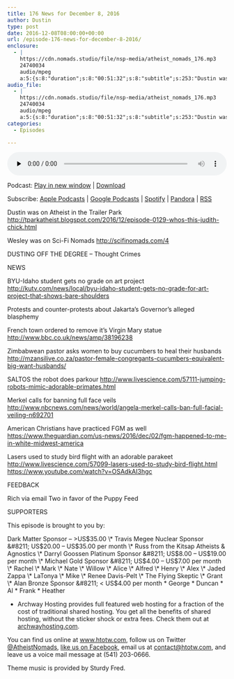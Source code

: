 ```yaml
---
title: 176 News for December 8, 2016
author: Dustin
type: post
date: 2016-12-08T08:00:00+00:00
url: /episode-176-news-for-december-8-2016/
enclosure:
  - |
    https://cdn.nomads.studio/file/nsp-media/atheist_nomads_176.mp3
    24740034
    audio/mpeg
    a:5:{s:8:"duration";s:8:"00:51:32";s:8:"subtitle";s:253:"Dustin was on Atheist in the Trailer Park  Wesley was on Sci-Fi Nomads  DUSTING OFF THE DEGREE - Thought Crimes NEWS BYU-Idaho student gets no grade on art project  Protests and counter-protests about Jakarta’s Governor’s alleged blasphemy French...";s:8:"explicit";s:1:"1";s:13:"episode_title";s:25:"News for December 8, 2016";s:10:"episode_no";s:3:"176";}
audio_file:
  - |
    https://cdn.nomads.studio/file/nsp-media/atheist_nomads_176.mp3
    24740034
    audio/mpeg
    a:5:{s:8:"duration";s:8:"00:51:32";s:8:"subtitle";s:253:"Dustin was on Atheist in the Trailer Park  Wesley was on Sci-Fi Nomads  DUSTING OFF THE DEGREE - Thought Crimes NEWS BYU-Idaho student gets no grade on art project  Protests and counter-protests about Jakarta’s Governor’s alleged blasphemy French...";s:8:"explicit";s:1:"1";s:13:"episode_title";s:25:"News for December 8, 2016";s:10:"episode_no";s:3:"176";}
categories:
  - Episodes

---
```

<div itemscope itemtype="http://schema.org/AudioObject">
  <meta itemprop="name" content="176 News for December 8, 2016" />
  
  <meta itemprop="uploadDate" content="2016-12-08T01:00:00-07:00" />
  
  <meta itemprop="encodingFormat" content="audio/mpeg" />
  
  <meta itemprop="duration" content="PT51M32S" />
  
  <meta itemprop="description" content="Dustin was on Atheist in the Trailer Park  Wesley was on Sci-Fi Nomads  DUSTING OFF THE DEGREE - Thought Crimes NEWS BYU-Idaho student gets no grade on art project  Protests and counter-protests about Jakarta’s Governor’s alleged blasphemy French..." />
  
  <meta itemprop="contentUrl" content="https://dts.podtrac.com/redirect.mp3/cdn.nomads.studio/file/nsp-media/atheist_nomads_176.mp3" />
  
  <meta itemprop="contentSize" content="23.6" />
  </p> 
  
  <div class="powerpress_player" id="powerpress_player_8438">
    <audio class="wp-audio-shortcode" id="audio-5052-182" preload="none" style="width: 100%;" controls="controls"><source type="audio/mpeg" src="https://dts.podtrac.com/redirect.mp3/cdn.nomads.studio/file/nsp-media/atheist_nomads_176.mp3?_=182" /><a href="https://dts.podtrac.com/redirect.mp3/cdn.nomads.studio/file/nsp-media/atheist_nomads_176.mp3">https://dts.podtrac.com/redirect.mp3/cdn.nomads.studio/file/nsp-media/atheist_nomads_176.mp3</a></audio>
  </div>
</div>

<p class="powerpress_links powerpress_links_mp3">
  Podcast: <a href="https://dts.podtrac.com/redirect.mp3/cdn.nomads.studio/file/nsp-media/atheist_nomads_176.mp3" class="powerpress_link_pinw" target="_blank" title="Play in new window" onclick="return powerpress_pinw('https://htotw.com/?powerpress_pinw=5052-podcast');" rel="nofollow">Play in new window</a> | <a href="https://dts.podtrac.com/redirect.mp3/cdn.nomads.studio/file/nsp-media/atheist_nomads_176.mp3" class="powerpress_link_d" title="Download" rel="nofollow" download="atheist_nomads_176.mp3">Download</a>
</p>

<p class="powerpress_links powerpress_subscribe_links">
  Subscribe: <a href="https://podcasts.apple.com/us/podcast/humanists-take-on-the-world/id530050098?mt=2&ls=1" class="powerpress_link_subscribe powerpress_link_subscribe_itunes" target="_blank" title="Subscribe on Apple Podcasts" rel="nofollow">Apple Podcasts</a> | <a href="https://www.google.com/podcasts?feed=aHR0cDovL2F0aGVpc3Rub21hZHMubGlic3luLmNvbS9yc3M%3D" class="powerpress_link_subscribe powerpress_link_subscribe_googleplay" target="_blank" title="Subscribe on Google Podcasts" rel="nofollow">Google Podcasts</a> | <a href="https://open.spotify.com/show/3LzK2xZGike6Tc1GEMtMbr?si=LieN9SNuTpq96smuaUsH8A" class="powerpress_link_subscribe powerpress_link_subscribe_spotify" target="_blank" title="Subscribe on Spotify" rel="nofollow">Spotify</a> | <a href="https://www.pandora.com/podcast/atheist-nomads/PC:10122?corr=62071012&part=ug" class="powerpress_link_subscribe powerpress_link_subscribe_pandora" target="_blank" title="Subscribe on Pandora" rel="nofollow">Pandora</a> | <a href="https://htotw.com/feed/podcast/" class="powerpress_link_subscribe powerpress_link_subscribe_rss" target="_blank" title="Subscribe via RSS" rel="nofollow">RSS</a>
</p>

Dustin was on Atheist in the Trailer Park <a href="http://tparkatheist.blogspot.com/2016/12/episode-0129-whos-this-judith-chick.html" target="_blank" rel="noopener">http://tparkatheist.blogspot.com/2016/12/episode-0129-whos-this-judith-chick.html </a>

Wesley was on Sci-Fi Nomads <a href="http://scifinomads.com/4" target="_blank" rel="noopener">http://scifinomads.com/4</a>

DUSTING OFF THE DEGREE &#8211; Thought Crimes

NEWS

BYU-Idaho student gets no grade on art project <a href="http://kutv.com/news/local/byu-idaho-student-gets-no-grade-for-art-project-that-shows-bare-shoulders" target="_blank" rel="noopener">http://kutv.com/news/local/byu-idaho-student-gets-no-grade-for-art-project-that-shows-bare-shoulders</a>

Protests and counter-protests about Jakarta’s Governor’s alleged blasphemy

French town ordered to remove it’s Virgin Mary statue <a href="http://www.bbc.co.uk/news/amp/38196238" target="_blank" rel="noopener">http://www.bbc.co.uk/news/amp/38196238</a>

Zimbabwean pastor asks women to buy cucumbers to heal their husbands <a href="http://mzansilive.co.za/pastor-female-congregants-cucumbers-equivalent-big-want-husbands/" target="_blank" rel="noopener">http://mzansilive.co.za/pastor-female-congregants-cucumbers-equivalent-big-want-husbands/</a>

SALTOS the robot does parkour <a href="http://www.livescience.com/57111-jumping-robots-mimic-adorable-primates.html" target="_blank" rel="noopener">http://www.livescience.com/57111-jumping-robots-mimic-adorable-primates.html</a>

Merkel calls for banning full face veils <a href="http://www.nbcnews.com/news/world/angela-merkel-calls-ban-full-facial-veiling-n692701" target="_blank" rel="noopener">http://www.nbcnews.com/news/world/angela-merkel-calls-ban-full-facial-veiling-n692701</a>

American Christians have practiced FGM as well <a href="https://www.theguardian.com/us-news/2016/dec/02/fgm-happened-to-me-in-white-midwest-america" target="_blank" rel="noopener">https://www.theguardian.com/us-news/2016/dec/02/fgm-happened-to-me-in-white-midwest-america</a>

Lasers used to study bird flight with an adorable parakeet <a href="http://www.livescience.com/57099-lasers-used-to-study-bird-flight.html" target="_blank" rel="noopener">http://www.livescience.com/57099-lasers-used-to-study-bird-flight.html</a> <a href="https://www.youtube.com/watch?v=OSAdkAI3hgc" target="_blank" rel="noopener">https://www.youtube.com/watch?v=OSAdkAI3hgc</a>

FEEDBACK

Rich via email Two in favor of the Puppy Feed

SUPPORTERS

This episode is brought to you by:

Dark Matter Sponsor &#8211; >US$35.00 \* Travis Megee Nuclear Sponsor &#8211; US$20.00 &#8211; US$35.00 per month \* Russ from the Kitsap Atheists & Agnostics \* Darryl Goossen Platinum Sponsor &#8211; US$8.00 &#8211; US$19.00 per month \* Michael Gold Sponsor &#8211; US$4.00 &#8211; US$7.00 per month \* Rachel \* Mark \* Nate \* Willow \* Alice \* Alfred \* Henry \* Alex \* Jaded Zappa \* LaTonya \* Mike \* Renee Davis-Pelt \* The Flying Skeptic \* Grant \* Alan Bronze Sponsor &#8211; < US$4.00 per month \* George \* Duncan \* Al \* Frank \* Heather

* Archway Hosting provides full featured web hosting for a fraction of the cost of traditional shared hosting. You get all the benefits of shared hosting, without the sticker shock or extra fees. Check them out at <a href="http://archwayhosting.com/" target="_blank" rel="noopener">archwayhosting.com</a>.

You can find us online at <a href="http://www.htotw.com/" target="_blank" rel="noopener">www.htotw.com</a>, follow us on Twitter <a href="https://twitter.com/AtheistNomads" target="_blank" rel="noopener">@AtheistNomads</a>, <a href="https://www.facebook.com/AtheistNomads" target="_blank" rel="noopener">like us on Facebook</a>, email us at <contact@htotw.com>, and leave us a voice mail message at (541) 203-0666.

Theme music is provided by Sturdy Fred.